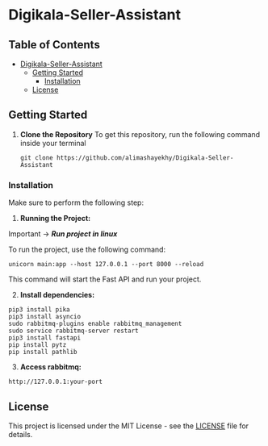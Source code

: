 # Digikala-Seller-Assistant

## Table of Contents

- [Digikala-Seller-Assistant](#Digikala-Seller-Assistant)
  - [Getting Started](#getting-started)
    - [Installation](#installation)
  - [License](#license)

## Getting Started

1. **Clone the Repository**
   To get this repository, run the following command inside your terminal
   ```shell
   git clone https://github.com/alimashayekhy/Digikala-Seller-Assistant
   ```

### Installation

Make sure to perform the following step:

1. **Running the Project:**

Important -> **_Run project in linux_**

To run the project, use the following command:

```shell
unicorn main:app --host 127.0.0.1 --port 8000 --reload
```

This command will start the Fast API and run your project.

2. **Install dependencies:**

```shell
pip3 install pika
pip3 install asyncio
sudo rabbitmq-plugins enable rabbitmq_management
sudo service rabbitmq-server restart
pip3 install fastapi
pip install pytz
pip install pathlib
```

3. **Access rabbitmq:**

```shell
http://127.0.0.1:your-port
```

## License

This project is licensed under the MIT License - see the [LICENSE](./LICENSE) file for details.
